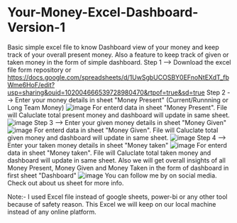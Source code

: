 # Your-Money-Excel-Dashboard-Version-1
Basic simple excel file to know Dashboard view of your money and keep track of your overall present money. Also a feature to keep track of given or taken money in the form of simple dashboard.
Step 1 --> Download the excel file form repository or https://docs.google.com/spreadsheets/d/1UwSgbUCOSBY0EFnoNtEXdT_fbWme6HoF/edit?usp=sharing&ouid=102004666539728980470&rtpof=true&sd=true 
Step 2 --> Enter your money details in sheet "Money Present" (Current/Runnning or Long Team Money)
![image](https://user-images.githubusercontent.com/114488204/193506584-5179988b-8b0d-40c3-a0c6-724acfc1a732.png)
For enterd data in sheet "Money Present". File will Caluclate total present money and dashboard will update in same sheet. 
![image](https://user-images.githubusercontent.com/114488204/193506667-02dc6805-b522-4509-89d7-60ec020c57ca.png)
Step 3 --> Enter your given money details in sheet "Money Given"
![image](https://user-images.githubusercontent.com/114488204/193506763-692df2dd-595e-4512-b083-a8f4a6a2200c.png)
For enterd data in sheet "Money Given". File will Caluclate total given money and dashboard will update in same sheet.
![image](https://user-images.githubusercontent.com/114488204/193506934-a7f57682-3806-4fa4-aaf6-1bacb66f02f9.png)
Step 4 --> Enter your taken money details in sheet "Money taken"
![image](https://user-images.githubusercontent.com/114488204/193507020-2b3ad2e9-c170-4957-9d1c-49272f0c3735.png)
For enterd data in sheet "Money taken". File will Caluclate total taken money and dashboard will update in same sheet.
Also we will get overall insights of all Money Present, Money Given and Money Taken in the form of dashboard in first sheet "Dashboard"
![image](https://user-images.githubusercontent.com/114488204/193507344-f01c94bd-2661-4cac-ab63-d4c99f5af384.png)
You can follow me by on social media. Check out about us sheet for more info.

Note:- I used Excel file instead of google sheets, power-bi or any other tool because of safety reason. This Excel we will keep on our local machine instead of any online platform.
